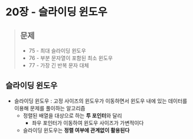 # 20장 - 슬라이딩 윈도우

> ## 문제
>
> - 75 - 최대 슬라이딩 윈도우
> - 76 - 부분 문자열이 포함된 최소 윈도우
> - 77 - 가장 긴 반복 문자 대체

## 슬라이딩 윈도우

- 슬라이딩 윈도우 : 고정 사이즈의 윈도우가 이동하면서 윈도우 내에 있는 데이터를 이용해 문제를 풀이하는 알고리즘
  - 정렬된 배열을 대상으로 하는 **투 포인터**와 달리
    - 좌우 포인터가 이동하여 윈도우 사이즈가 가변적이다
  - 슬라이딩 윈도우는 **정렬 여부에 관계없이 활용된다**